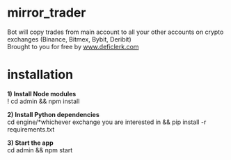 # mirror_trader
Bot will copy trades from main account to all your other accounts on crypto exchanges (Binance, Bitmex, Bybit, Deribit)\
Brought to you for free by www.deficlerk.com

# installation
**1) Install Node modules**\
! cd admin && npm install

**2) Install Python dependencies**\
cd engine/*whichever exchange you are interested in && pip install -r requirements.txt

**3) Start the app**\
cd admin && npm start
